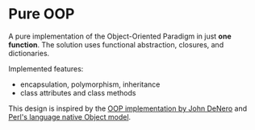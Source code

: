 # Pure OOP

A pure implementation of the Object-Oriented Paradigm in just **one function**.
The solution uses functional abstraction, closures, and dictionaries.

Implemented features:
* encapsulation, polymorphism, inheritance
* class attributes and class methods

This design is inspired by the [OOP implementation by John DeNero](https://www.composingprograms.com/pages/26-implementing-classes-and-objects.html) and [Perl's language native Object model](http://users.monash.edu/~damian/papers/PDF/cyberdigest.pdf).
